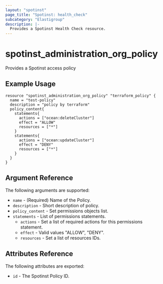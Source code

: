 ```yaml
---
layout: "spotinst"
page_title: "Spotinst: health_check"
subcategory: "Elastigroup"
description: |-
  Provides a Spotinst Health Check resource.
---
```


# spotinst\_administration\_org\_policy

Provides a Spotinst access policy 

## Example Usage

```hcl 
resource "spotinst_administration_org_policy" "terraform_policy" {
  name = "test-policy"
  description = "policy by terraform"
  policy_content{
    statements{
      actions = ["ocean:deleteCluster"]
      effect = "ALLOW"
      resources = ["*"]
    }
    statements{
      actions = ["ocean:updateCluster"]
      effect = "DENY"
      resources = ["*"]
    }
  }
}
```

## Argument Reference

The following arguments are supported:

* `name` - (Required) Name of the Policy.
* `description` - Short description of policy.
* `policy_content` - Set permissions objects list.
* `statements` - List of permissions statements.
    * `actions` - Set a list of required actions for this permissions statement.
    * `effect` - Valid values "ALLOW", "DENY".
    * `resources` - Set a list of resources IDs.

## Attributes Reference

The following attributes are exported:

* `id` - The Spotinst Policy ID.
